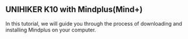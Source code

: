 ## **UNIHIKER K10 with Mindplus(Mind+)**
In this tutorial, we will guide you through the process of downloading and installing Mindplus on your computer.